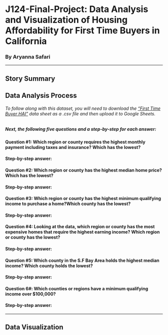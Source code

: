# J124-Final-Project: Data Analysis and Visualization of Housing Affordability for First Time Buyers in California 
### By Aryanna Safari 
-------------------------------------------------------------------------------------------------------------------
## Story Summary







## Data Analysis Process 

###### To follow along with this dataset, you will need to download the [“First Time Buyer HAI”](https://car.sharefile.com/share/view/s92eba5817d7345419f8433254737f789) data sheet as a .csv file and then upload it to Google Sheets. 
##### _Next, the following five questions and a step-by-step for each answer:_

#### Question #1: Which region or county requires the highest monthly payment including taxes and insurance? Which has the lowest? 
#### Step-by-step answer:






#### Question #2: Which region or county has the highest median home price? Which has the lowest?
#### Step-by-step answer:






#### Question #3: Which region or county has the highest minimum qualifying income to purchase a home?Which county has the lowest?
#### Step-by-step answer:





#### Question #4: Looking at the data, which region or county has the most expensive homes that require the highest earning income? Which region or county has the lowest?
#### Step-by-step answer:




#### Question #5: Which county in the S.F Bay Area holds the highest median income? Which county holds the lowest?
#### Step-by-step answer:




#### Question 6#: Which counties or regions have a minimum qualifying income over $100,000? 
#### Step-by-step answer:
















---------------------------------------------------------------------------------------------------------------------------------------










## Data Visualization 






